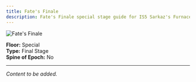 ```yaml
---
title: Fate's Finale
description: Fate's Finale special stage guide for IS5 Sarkaz's Furnaceside Fables
---
```


<img src="/stages/fates-finale.png" alt="Fate's Finale" />

**Floor:** Special  
**Type:** Final Stage  
**Spine of Epoch:** No

---

*Content to be added.*
